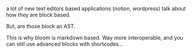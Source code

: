 a lot of new text editors based applications (notion, wordpress) talk about how they are block based.


But, are those block an AST.


This is why bloom is markdown based. Way more interoperable, and you can still use advanced blocks with shortcodes...
